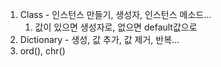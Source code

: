 1. Class - 인스턴스 만들기, 생성자, 인스턴스 메소드...
   1. 값이 있으면 생성자로, 없으면 default값으로
2. Dictionary - 생성, 값 추가, 값 제거, 반복...
3. ord(), chr()

